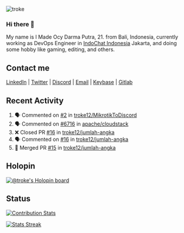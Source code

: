![troke](https://cardivo.vercel.app/api?name=I%20Made%20Ocy%20Darma%20Putra&description=Just%20pull-stack%20developer&image=https://avatars.githubusercontent.com/u/10250068?v=4&backgroundColor=%23DE834D)

### Hi there 👋

My name is I Made Ocy Darma Putra, 21. from Bali, Indonesia, currently working as DevOps Engineer in [IndoChat Indonesia](https://indochat.co.id) Jakarta, and doing some hobby like gaming, editing, and others.

## Contact me

[LinkedIn](https://linkedin.com/in/troke) | [Twitter](https://twitter.com/darma_ochi) | [Discord](https://link.troke.id/discord) | <a href="mailto:ochi@troke.id">Email</a> | [Keybase](https://keybase.io/troke) | [Gitlab](https://gitlab.com/troke12)

## Recent Activity

<!--START_SECTION:activity-->
1. 🗣 Commented on [#2](https://github.com/troke12/MikrotikToDiscord/issues/2) in [troke12/MikrotikToDiscord](https://github.com/troke12/MikrotikToDiscord)
2. 🗣 Commented on [#6716](https://github.com/apache/cloudstack/issues/6716) in [apache/cloudstack](https://github.com/apache/cloudstack)
3. ❌ Closed PR [#16](https://github.com/troke12/jumlah-angka/pull/16) in [troke12/jumlah-angka](https://github.com/troke12/jumlah-angka)
4. 🗣 Commented on [#16](https://github.com/troke12/jumlah-angka/issues/16) in [troke12/jumlah-angka](https://github.com/troke12/jumlah-angka)
5. 🎉 Merged PR [#15](https://github.com/troke12/jumlah-angka/pull/15) in [troke12/jumlah-angka](https://github.com/troke12/jumlah-angka)
<!--END_SECTION:activity-->

## Holopin

[![@troke's Holopin board](https://holopin.me/troke)](https://holopin.io/@troke)

## Status

[![Contribution Stats](https://github-contribution-stats.vercel.app/api/?username=troke12)](https://github.com/LordDashMe/github-contribution-stats/)

[![Stats Streak](https://github-readme-streak-stats.herokuapp.com/?user=troke12)](https://github.com/troke12/)
